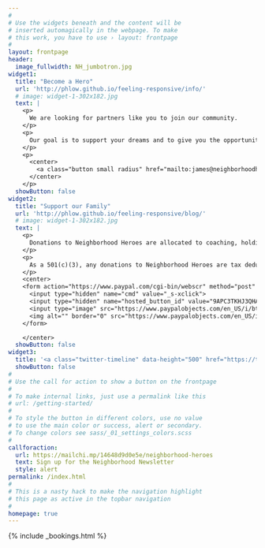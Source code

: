 ```yaml
---
#
# Use the widgets beneath and the content will be
# inserted automagically in the webpage. To make
# this work, you have to use › layout: frontpage
#
layout: frontpage
header:
  image_fullwidth: NH_jumbotron.jpg
widget1:
  title: "Become a Hero"
  url: 'http://phlow.github.io/feeling-responsive/info/'
  # image: widget-1-302x182.jpg
  text: |
    <p>
      We are looking for partners like you to join our community.
    </p>
    <p>
      Our goal is to support your dreams and to give you the opportunity to support others within our family with your passions.
    </p>
    <p>
      <center>
        <a class="button small radius" href="mailto:james@neighborhoodhero.es">Share with us</a>
      </center>
    </p>
  showButton: false
widget2:
  title: "Support our Family"
  url: 'http://phlow.github.io/feeling-responsive/blog/'
  # image: widget-1-302x182.jpg
  text: |
    <p>
      Donations to Neighborhood Heroes are allocated to coaching, holding events for the local community, and a scholarship fund to help our heroes achieve their dreams.
    </p>
    <p>
      As a 501(c)(3), any donations to Neighborhood Heroes are tax deductible.
    </p>
    <center>
    <form action="https://www.paypal.com/cgi-bin/webscr" method="post" target="_top">
      <input type="hidden" name="cmd" value="_s-xclick">
      <input type="hidden" name="hosted_button_id" value="9APC3TKHJ3QHA">
      <input type="image" src="https://www.paypalobjects.com/en_US/i/btn/btn_donateCC_LG.gif" border="0" name="submit" alt="PayPal - The safer, easier way to pay online!">
      <img alt="" border="0" src="https://www.paypalobjects.com/en_US/i/scr/pixel.gif" width="1" height="1">
    </form>

    </center>
  showButton: false
widget3:
  title: '<a class="twitter-timeline" data-height="500" href="https://twitter.com/NeighborHeroes?ref_src=twsrc%5Etfw">Tweets by NeighborHeroes</a> <script async src="https://platform.twitter.com/widgets.js" charset="utf-8"></script>'
  showButton: false
#
# Use the call for action to show a button on the frontpage
#
# To make internal links, just use a permalink like this
# url: /getting-started/
#
# To style the button in different colors, use no value
# to use the main color or success, alert or secondary.
# To change colors see sass/_01_settings_colors.scss
#
callforaction:
  url: https://mailchi.mp/14648d9d0e5e/neighborhood-heroes
  text: Sign up for the Neighborhood Newsletter
  style: alert
permalink: /index.html
#
# This is a nasty hack to make the navigation highlight
# this page as active in the topbar navigation
#
homepage: true
---
```


{% include _bookings.html %}